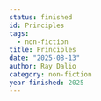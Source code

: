 ```yaml
---
status: finished
id: Principles
tags:
  - non-fiction
title: Principles
date: "2025-08-13"
author: Ray Dalio
category: non-fiction
year-finished: 2025
---
```

